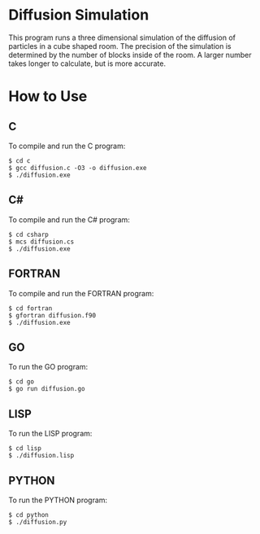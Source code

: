# Diffusion Simulation

This program runs a three dimensional simulation of the diffusion of particles in a cube shaped room. The precision of the simulation is determined by the number of blocks inside of the room. A larger number takes longer to calculate, but is more accurate. 

# How to Use

## C
To compile and run the C program:
```
$ cd c
$ gcc diffusion.c -O3 -o diffusion.exe
$ ./diffusion.exe
```
## C#
To compile and run the C# program:
```
$ cd csharp
$ mcs diffusion.cs
$ ./diffusion.exe
```

## FORTRAN
To compile and run the FORTRAN program:
```
$ cd fortran
$ gfortran diffusion.f90
$ ./diffusion.exe
```

## GO
To run the GO program:
```
$ cd go
$ go run diffusion.go
```

## LISP
To run the LISP program:
```
$ cd lisp
$ ./diffusion.lisp
```

## PYTHON
To run the PYTHON program:
```
$ cd python
$ ./diffusion.py
```

